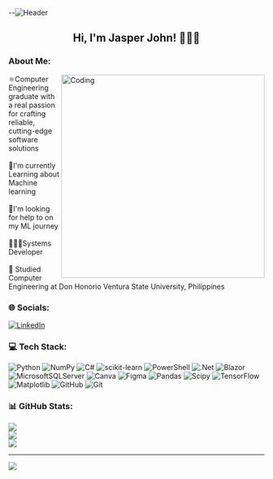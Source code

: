 --![Header](https://i.imgur.com/EN0l0Kz.png)
<h2 align="center">Hi, I'm Jasper John! 🙋🏼‍♂️</h2>

### About Me:
<img align="right" alt="Coding" width="400" src="https://i.makeagif.com/media/7-10-2016/C4KvrW.gif">
⚛️Computer Engineering graduate with a real passion for crafting reliable, cutting-edge software solutions<br>
<br>🤖I'm currently Learning about Machine learning<br>
<br>🤝I'm looking for help to on my ML journey<br>
<br>👨🏻‍💻Systems Developer<br>
<br>📖 Studied Computer Engineering at Don Honorio Ventura State University, Philippines
<br>








### 🌐 Socials:
[![LinkedIn](https://img.shields.io/badge/LinkedIn-%230077B5.svg?logo=linkedin&logoColor=white)](https://linkedin.com/in/https://www.linkedin.com/in/jasper-john-jaso) 

### 💻 Tech Stack:
![Python](https://img.shields.io/badge/python-3670A0?style=for-the-badge&logo=python&logoColor=ffdd54) ![NumPy](https://img.shields.io/badge/numpy-%23013243.svg?style=for-the-badge&logo=numpy&logoColor=white) ![C#](https://img.shields.io/badge/c%23-%23239120.svg?style=for-the-badge&logo=csharp&logoColor=white) ![scikit-learn](https://img.shields.io/badge/scikit--learn-%23F7931E.svg?style=for-the-badge&logo=scikit-learn&logoColor=white) ![PowerShell](https://img.shields.io/badge/PowerShell-%235391FE.svg?style=for-the-badge&logo=powershell&logoColor=white) ![.Net](https://img.shields.io/badge/.NET-5C2D91?style=for-the-badge&logo=.net&logoColor=white) ![Blazor](https://img.shields.io/badge/blazor-%235C2D91.svg?style=for-the-badge&logo=blazor&logoColor=white) ![MicrosoftSQLServer](https://img.shields.io/badge/Microsoft%20SQL%20Server-CC2927?style=for-the-badge&logo=microsoft%20sql%20server&logoColor=white) ![Canva](https://img.shields.io/badge/Canva-%2300C4CC.svg?style=for-the-badge&logo=Canva&logoColor=white) ![Figma](https://img.shields.io/badge/figma-%23F24E1E.svg?style=for-the-badge&logo=figma&logoColor=white) ![Pandas](https://img.shields.io/badge/pandas-%23150458.svg?style=for-the-badge&logo=pandas&logoColor=white) ![Scipy](https://img.shields.io/badge/SciPy-%230C55A5.svg?style=for-the-badge&logo=scipy&logoColor=%white) ![TensorFlow](https://img.shields.io/badge/TensorFlow-%23FF6F00.svg?style=for-the-badge&logo=TensorFlow&logoColor=white) ![Matplotlib](https://img.shields.io/badge/Matplotlib-%23ffffff.svg?style=for-the-badge&logo=Matplotlib&logoColor=black) ![GitHub](https://img.shields.io/badge/github-%23121011.svg?style=for-the-badge&logo=github&logoColor=white) ![Git](https://img.shields.io/badge/git-%23F05033.svg?style=for-the-badge&logo=git&logoColor=white)
### 📊 GitHub Stats:
![](https://github-readme-stats.vercel.app/api?username=Q-Dead&theme=dark&hide_border=false&include_all_commits=false&count_private=false)<br/>
![](https://github-readme-streak-stats.herokuapp.com/?user=Q-Dead&theme=dark&hide_border=false)<br/>
![](https://github-readme-stats.vercel.app/api/top-langs/?username=Q-Dead&theme=dark&hide_border=false&include_all_commits=false&count_private=false&layout=compact)

---
[![](https://visitcount.itsvg.in/api?id=Q-Dead&icon=0&color=0)](https://visitcount.itsvg.in)

<!-- Proudly created with GPRM ( https://gprm.itsvg.in ) -->

